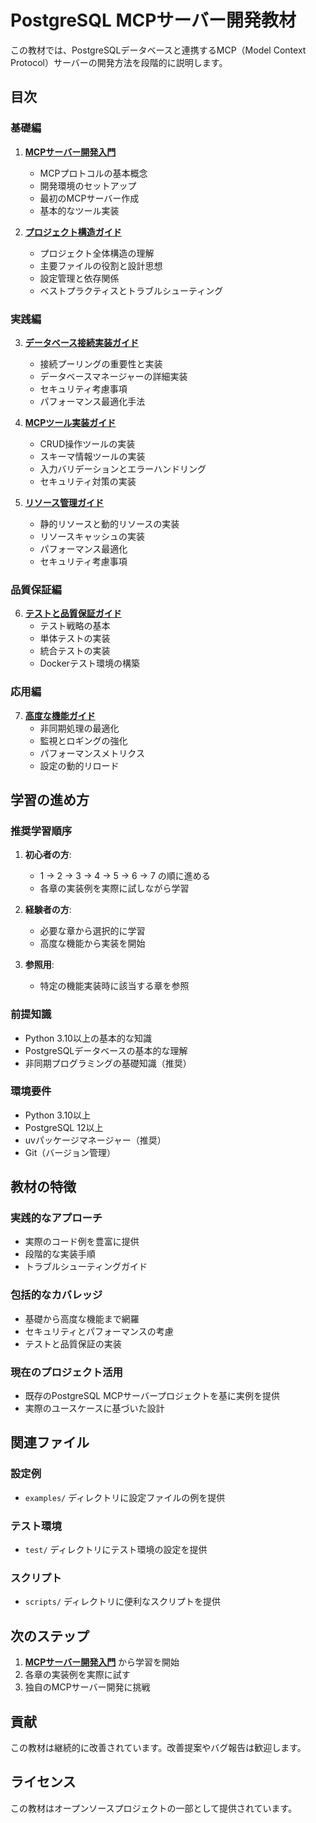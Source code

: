 # PostgreSQL MCPサーバー開発教材

この教材では、PostgreSQLデータベースと連携するMCP（Model Context Protocol）サーバーの開発方法を段階的に説明します。

## 目次

### 基礎編

1. **[MCPサーバー開発入門](mcp-development-introduction.md)**
   - MCPプロトコルの基本概念
   - 開発環境のセットアップ
   - 最初のMCPサーバー作成
   - 基本的なツール実装

2. **[プロジェクト構造ガイド](project-structure-guide.md)**
   - プロジェクト全体構造の理解
   - 主要ファイルの役割と設計思想
   - 設定管理と依存関係
   - ベストプラクティスとトラブルシューティング

### 実践編

3. **[データベース接続実装ガイド](database-connection-implementation.md)**
   - 接続プーリングの重要性と実装
   - データベースマネージャーの詳細実装
   - セキュリティ考慮事項
   - パフォーマンス最適化手法

4. **[MCPツール実装ガイド](mcp-tools-implementation.md)**
   - CRUD操作ツールの実装
   - スキーマ情報ツールの実装
   - 入力バリデーションとエラーハンドリング
   - セキュリティ対策の実装

5. **[リソース管理ガイド](resources-management.md)**
   - 静的リソースと動的リソースの実装
   - リソースキャッシュの実装
   - パフォーマンス最適化
   - セキュリティ考慮事項

### 品質保証編

6. **[テストと品質保証ガイド](testing-and-qa.md)**
   - テスト戦略の基本
   - 単体テストの実装
   - 統合テストの実装
   - Dockerテスト環境の構築

### 応用編

7. **[高度な機能ガイド](advanced-features.md)**
   - 非同期処理の最適化
   - 監視とロギングの強化
   - パフォーマンスメトリクス
   - 設定の動的リロード

## 学習の進め方

### 推奨学習順序

1. **初心者の方**:
   - 1 → 2 → 3 → 4 → 5 → 6 → 7 の順に進める
   - 各章の実装例を実際に試しながら学習

2. **経験者の方**:
   - 必要な章から選択的に学習
   - 高度な機能から実装を開始

3. **参照用**:
   - 特定の機能実装時に該当する章を参照

### 前提知識

- Python 3.10以上の基本的な知識
- PostgreSQLデータベースの基本的な理解
- 非同期プログラミングの基礎知識（推奨）

### 環境要件

- Python 3.10以上
- PostgreSQL 12以上
- uvパッケージマネージャー（推奨）
- Git（バージョン管理）

## 教材の特徴

### 実践的なアプローチ
- 実際のコード例を豊富に提供
- 段階的な実装手順
- トラブルシューティングガイド

### 包括的なカバレッジ
- 基礎から高度な機能まで網羅
- セキュリティとパフォーマンスの考慮
- テストと品質保証の実装

### 現在のプロジェクト活用
- 既存のPostgreSQL MCPサーバープロジェクトを基に実例を提供
- 実際のユースケースに基づいた設計

## 関連ファイル

### 設定例
- `examples/` ディレクトリに設定ファイルの例を提供

### テスト環境
- `test/` ディレクトリにテスト環境の設定を提供

### スクリプト
- `scripts/` ディレクトリに便利なスクリプトを提供

## 次のステップ

1. **[MCPサーバー開発入門](mcp-development-introduction.md)** から学習を開始
2. 各章の実装例を実際に試す
3. 独自のMCPサーバー開発に挑戦

## 貢献

この教材は継続的に改善されています。改善提案やバグ報告は歓迎します。

## ライセンス

この教材はオープンソースプロジェクトの一部として提供されています。
